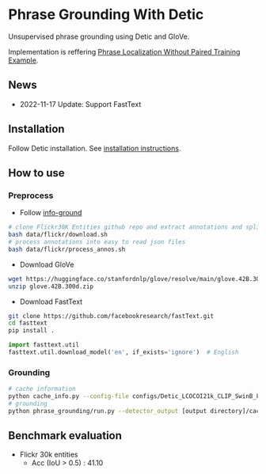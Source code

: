 # Phrase Grounding With Detic

Unsupervised phrase grounding using Detic and GloVe.

Implementation is reffering [Phrase Localization Without Paired Training Example](https://openaccess.thecvf.com/content_ICCV_2019/papers/Wang_Phrase_Localization_Without_Paired_Training_Examples_ICCV_2019_paper.pdf).

## News
- 2022-11-17 Update: Support FastText


## Installation

Follow Detic installation. See [installation instructions](docs/INSTALL.md).

## How to use

### Preprocess

- Follow [info-ground](https://github.com/BigRedT/info-ground)
```bash
# clone Flickr30K Entities github repo and extract annotations and splits
bash data/flickr/download.sh
# process annotations into easy to read json files
bash data/flickr/process_annos.sh
```
- Download GloVe
```bash
wget https://huggingface.co/stanfordnlp/glove/resolve/main/glove.42B.300d.zip
unzip glove.42B.300d.zip
```

- Download FastText
```bash
git clone https://github.com/facebookresearch/fastText.git
cd fasttext
pip install .
```
```python
import fasttext.util
fasttext.util.download_model('en', if_exists='ignore')  # English
```

### Grounding
```bash
# cache information
python cache_info.py --config-file configs/Detic_LCOCOI21k_CLIP_SwinB_896b32_4x_ft4x_max-size.yaml --input ~/dataset/flickr30k_entities/test.txt --flickr_dir [Flickr30k images directory] --output [output directory] --vocabulary lvis --opts MODEL.WEIGHTS models/Detic_LCOCOI21k_CLIP_SwinB_896b32_4x_ft4x_max-size.pth
# grounding
python phrase_grounding/run.py --detector_output [output directory]/cache_data.json --sentence_file path/to/sentences_test.json --bbox_file path/to/bounding_boxes_test.json --embedding [glove, fasttext] --embedding_path path/to/embedding_file --image_dir path/to/image
```

## Benchmark evaluation
- Flickr 30k entities
    - Acc (IoU > 0.5) : 41.10
